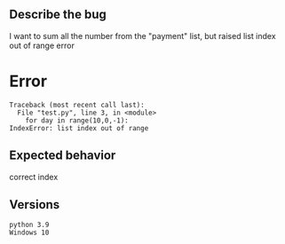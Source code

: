 ## Describe the bug
I want to sum all the number from the "payment" list, but raised list index out of range error

# Error

```
Traceback (most recent call last):
  File "test.py", line 3, in <module>
    for day in range(10,0,-1):
IndexError: list index out of range
```
## Expected behavior
correct index

## Versions
```
python 3.9
Windows 10
```

